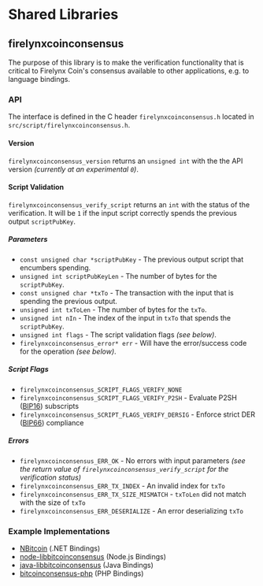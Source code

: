 Shared Libraries
================

## firelynxcoinconsensus

The purpose of this library is to make the verification functionality that is critical to Firelynx Coin's consensus available to other applications, e.g. to language bindings.

### API

The interface is defined in the C header `firelynxcoinconsensus.h` located in  `src/script/firelynxcoinconsensus.h`.

#### Version

`firelynxcoinconsensus_version` returns an `unsigned int` with the the API version *(currently at an experimental `0`)*.

#### Script Validation

`firelynxcoinconsensus_verify_script` returns an `int` with the status of the verification. It will be `1` if the input script correctly spends the previous output `scriptPubKey`.

##### Parameters
- `const unsigned char *scriptPubKey` - The previous output script that encumbers spending.
- `unsigned int scriptPubKeyLen` - The number of bytes for the `scriptPubKey`.
- `const unsigned char *txTo` - The transaction with the input that is spending the previous output.
- `unsigned int txToLen` - The number of bytes for the `txTo`.
- `unsigned int nIn` - The index of the input in `txTo` that spends the `scriptPubKey`.
- `unsigned int flags` - The script validation flags *(see below)*.
- `firelynxcoinconsensus_error* err` - Will have the error/success code for the operation *(see below)*.

##### Script Flags
- `firelynxcoinconsensus_SCRIPT_FLAGS_VERIFY_NONE`
- `firelynxcoinconsensus_SCRIPT_FLAGS_VERIFY_P2SH` - Evaluate P2SH ([BIP16](https://github.com/bitcoin/bips/blob/master/bip-0016.mediawiki)) subscripts
- `firelynxcoinconsensus_SCRIPT_FLAGS_VERIFY_DERSIG` - Enforce strict DER ([BIP66](https://github.com/bitcoin/bips/blob/master/bip-0066.mediawiki)) compliance

##### Errors
- `firelynxcoinconsensus_ERR_OK` - No errors with input parameters *(see the return value of `firelynxcoinconsensus_verify_script` for the verification status)*
- `firelynxcoinconsensus_ERR_TX_INDEX` - An invalid index for `txTo`
- `firelynxcoinconsensus_ERR_TX_SIZE_MISMATCH` - `txToLen` did not match with the size of `txTo`
- `firelynxcoinconsensus_ERR_DESERIALIZE` - An error deserializing `txTo`

### Example Implementations
- [NBitcoin](https://github.com/NicolasDorier/NBitcoin/blob/master/NBitcoin/Script.cs#L814) (.NET Bindings)
- [node-libbitcoinconsensus](https://github.com/bitpay/node-libbitcoinconsensus) (Node.js Bindings)
- [java-libbitcoinconsensus](https://github.com/dexX7/java-libbitcoinconsensus) (Java Bindings)
- [bitcoinconsensus-php](https://github.com/Bit-Wasp/bitcoinconsensus-php) (PHP Bindings)
